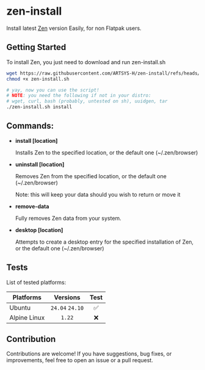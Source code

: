 # zen-install

Install latest [Zen](https://zen-browser.app) version Easily, for non Flatpak users.

## Getting Started

To install Zen, you just need to download and run zen-install.sh 

```bash
wget https://raw.githubusercontent.com/ARTSYS-H/zen-install/refs/heads/main/zen-install.sh
chmod +x zen-install.sh

# yay, now you can use the script!
# NOTE: you need the following if not in your distro:
# wget, curl, bash (probably, untested on sh), uuidgen, tar
./zen-install.sh install
```
## Commands:

- **install [location]**

  Installs Zen to the specified location, or the default one (~/.zen/browser)

- **uninstall [location]**

  Removes Zen from the specified location, or the default one (~/.zen/browser)

  Note: this will keep your data should you wish to return or move it

- **remove-data**

  Fully removes Zen data from your system.

- **desktop [location]**

  Attempts to create a desktop entry for the specified installation of Zen, or the default one (~/.zen/browser)

## Tests

List of tested platforms:

| Platforms    |     Versions     |        Test        |
|--------------|:----------------:|:------------------:|
| Ubuntu       | `24.04` `24.10`  | :white_check_mark: |
| Alpine Linux | `1.22`           | :x:                |

## Contribution

Contributions are welcome! If you have suggestions, bug fixes, or improvements, feel free to open an issue or a pull request.
